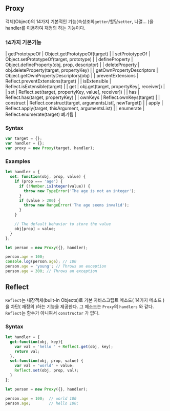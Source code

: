 ## Proxy

객체(Object)의 14가지 기본적인 기능(속성조회`getter`/할당`setter`, 나열... )을 handler를 이용하여 재정의 하는 기능이다.


### 14가지 기본기능

| getPrototypeOf | Object.getPrototypeOf(target) |
| setPrototypeOf | Object.setPrototypeOf(target, prototype) |
| defineProperty | Object.defineProperty(obj, prop, descriptor) |
| deleteProperty | obj.deleteProperty(target, propertyKey) |
| getOwnPropertyDescriptors | Object.getOwnPropertyDescriptors(obj) |
| preventExtensions | Reflect.preventExtensions(target) |
| isExtensible | Reflect.isExtensible(target) |
| get | obj.get(target, propertyKey[, receiver]) |
| set | Reflect.set(target, propertyKey, value[, receiver]) |
| has | Reflect.has(target, propertyKey) |
| ownKeys | Reflect.ownKeys(target) |
| construct | Reflect.construct(target, argumentsList[, newTarget]) |
| apply | Reflect.apply(target, thisArgument, argumentsList) |
| enumerate | Reflect.enumerate(target) 폐기됨 |


### Syntax

```javascript
var target = {};
var handler = {};
var proxy = new Proxy(target, handler);
```


### Examples

```javascript
let handler = {
  set: function(obj, prop, value) {
    if (prop === 'age') {
      if (!Number.isInteger(value)) {
        throw new TypeError('The age is not an integer');
      }
      if (value > 200) {
        throw new RangeError('The age seems invalid');
      }
    }

    // The default behavior to store the value
    obj[prop] = value;
  }
};

let person = new Proxy({}, handler);

person.age = 100;
console.log(person.age); // 100
person.age = 'young'; // Throws an exception
person.age = 300; // Throws an exception
```



## Reflect

`Reflect`는 내장객체(built-in Objects)로 기본 자바스크립트 메소드( 14가지 메소드 )을 차단( 재정의 )하는 기능을 제공한다. 그 메소드는 `Proxy`의 `handlers` 와 같다. `Reflect`는 함수가 아니여서 `constructor` 가 없다.


### Syntax

```javascript
let handler = {
  get:function(obj, key){
    var val = 'hello ' + Reflect.get(obj, key);
    return val;    
  },
  set:function(obj, prop, value) {
    var val = 'world' + value;
    Reflect.set(obj, prop, val);
  }
};

let person = new Proxy({}, handler);

person.age = 100;  // world 100
person.age;        // hello 100;
```
